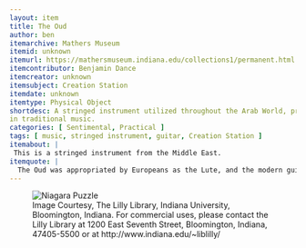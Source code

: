 ```yaml
---
layout: item
title: The Oud
author: ben
itemarchive: Mathers Museum 
itemid: unknown
itemurl: https://mathersmuseum.indiana.edu/collections1/permanent.html
itemcontributor: Benjamin Dance
itemcreator: unknown
itemsubject: Creation Station
itemdate: unknown
itemtype: Physical Object
shortdesc: A stringed instrument utilized throughout the Arab World, predecessor of the lute. The instrument is still utilized today
in traditional music. 
categories: [ Sentimental, Practical ]
tags: [ music, stringed instrument, guitar, Creation Station ]
itemabout: |
 This is a stringed instrument from the Middle East. 
itemquote: |
  The Oud was appropriated by Europeans as the Lute, and the modern guitar was soon to follow. 
---
```


<figure>
  <img src="http://fedora.dlib.indiana.edu:8080/fedora/get/iudl:19718/LARGE" alt="Niagara Puzzle"/>
  <figcaption>Image Courtesy, The Lilly Library, Indiana University, Bloomington, Indiana. For commercial uses, please contact the Lilly Library at 1200 East Seventh Street, Bloomington, Indiana, 47405-5500 or at http://www.indiana.edu/~liblilly/</figcaption>
</figure>
